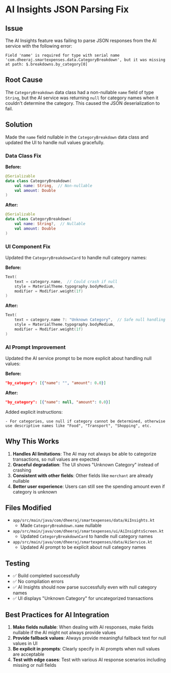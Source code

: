 # AI Insights JSON Parsing Fix

## Issue
The AI Insights feature was failing to parse JSON responses from the AI service with the following error:
```
Field 'name' is required for type with serial name 'com.dheeraj.smartexpenses.data.CategoryBreakdown', but it was missing at path: $.breakdowns.by_category[0]
```

## Root Cause
The `CategoryBreakdown` data class had a non-nullable `name` field of type `String`, but the AI service was returning `null` for category names when it couldn't determine the category. This caused the JSON deserialization to fail.

## Solution
Made the `name` field nullable in the `CategoryBreakdown` data class and updated the UI to handle null values gracefully.

### Data Class Fix
**Before:**
```kotlin
@Serializable
data class CategoryBreakdown(
    val name: String,  // Non-nullable
    val amount: Double
)
```

**After:**
```kotlin
@Serializable
data class CategoryBreakdown(
    val name: String?,  // Nullable
    val amount: Double
)
```

### UI Component Fix
Updated the `CategoryBreakdownCard` to handle null category names:

**Before:**
```kotlin
Text(
    text = category.name,  // Could crash if null
    style = MaterialTheme.typography.bodyMedium,
    modifier = Modifier.weight(1f)
)
```

**After:**
```kotlin
Text(
    text = category.name ?: "Unknown Category",  // Safe null handling
    style = MaterialTheme.typography.bodyMedium,
    modifier = Modifier.weight(1f)
)
```

### AI Prompt Improvement
Updated the AI service prompt to be more explicit about handling null values:

**Before:**
```json
"by_category": [{"name": "", "amount": 0.0}]
```

**After:**
```json
"by_category": [{"name": null, "amount": 0.0}]
```

Added explicit instructions:
```
- For categories, use null if category cannot be determined, otherwise use descriptive names like "Food", "Transport", "Shopping", etc.
```

## Why This Works
1. **Handles AI limitations**: The AI may not always be able to categorize transactions, so null values are expected
2. **Graceful degradation**: The UI shows "Unknown Category" instead of crashing
3. **Consistent with other fields**: Other fields like `merchant` are already nullable
4. **Better user experience**: Users can still see the spending amount even if category is unknown

## Files Modified
- `app/src/main/java/com/dheeraj/smartexpenses/data/AiInsights.kt`
  - Made `CategoryBreakdown.name` nullable
- `app/src/main/java/com/dheeraj/smartexpenses/ui/AiInsightsScreen.kt`
  - Updated `CategoryBreakdownCard` to handle null category names
- `app/src/main/java/com/dheeraj/smartexpenses/data/AiService.kt`
  - Updated AI prompt to be explicit about null category names

## Testing
- ✅ Build completed successfully
- ✅ No compilation errors
- ✅ AI Insights should now parse successfully even with null category names
- ✅ UI displays "Unknown Category" for uncategorized transactions

## Best Practices for AI Integration
1. **Make fields nullable**: When dealing with AI responses, make fields nullable if the AI might not always provide values
2. **Provide fallback values**: Always provide meaningful fallback text for null values in UI
3. **Be explicit in prompts**: Clearly specify in AI prompts when null values are acceptable
4. **Test with edge cases**: Test with various AI response scenarios including missing or null fields
